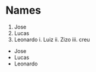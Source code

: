 # Names

1. Jose
2. Lucas
3. Leonardo
   i. Luiz
   ii. Zizo
   iii. creu

- Jose
- Lucas
- Leonardo